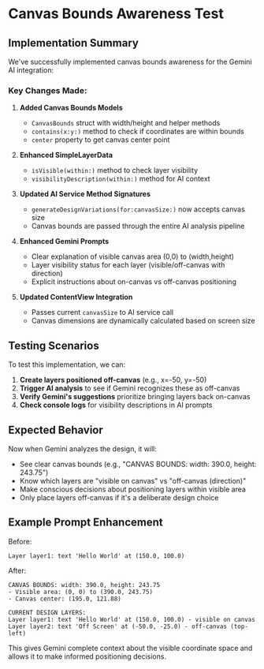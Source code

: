 # Canvas Bounds Awareness Test

## Implementation Summary

We've successfully implemented canvas bounds awareness for the Gemini AI integration:

### Key Changes Made:

1. **Added Canvas Bounds Models**
   - `CanvasBounds` struct with width/height and helper methods
   - `contains(x:y:)` method to check if coordinates are within bounds
   - `center` property to get canvas center point

2. **Enhanced SimpleLayerData** 
   - `isVisible(within:)` method to check layer visibility
   - `visibilityDescription(within:)` method for AI context

3. **Updated AI Service Method Signatures**
   - `generateDesignVariations(for:canvasSize:)` now accepts canvas size
   - Canvas bounds are passed through the entire AI analysis pipeline

4. **Enhanced Gemini Prompts**
   - Clear explanation of visible canvas area (0,0) to (width,height)
   - Layer visibility status for each layer (visible/off-canvas with direction)
   - Explicit instructions about on-canvas vs off-canvas positioning

5. **Updated ContentView Integration**
   - Passes current `canvasSize` to AI service call
   - Canvas dimensions are dynamically calculated based on screen size

## Testing Scenarios

To test this implementation, we can:

1. **Create layers positioned off-canvas** (e.g., x=-50, y=-50)
2. **Trigger AI analysis** to see if Gemini recognizes these as off-canvas
3. **Verify Gemini's suggestions** prioritize bringing layers back on-canvas
4. **Check console logs** for visibility descriptions in AI prompts

## Expected Behavior

Now when Gemini analyzes the design, it will:
- See clear canvas bounds (e.g., "CANVAS BOUNDS: width: 390.0, height: 243.75")
- Know which layers are "visible on canvas" vs "off-canvas (direction)"
- Make conscious decisions about positioning layers within visible area
- Only place layers off-canvas if it's a deliberate design choice

## Example Prompt Enhancement

Before: 
```
Layer layer1: text 'Hello World' at (150.0, 100.0)
```

After:
```
CANVAS BOUNDS: width: 390.0, height: 243.75
- Visible area: (0, 0) to (390.0, 243.75)
- Canvas center: (195.0, 121.88)

CURRENT DESIGN LAYERS:
Layer layer1: text 'Hello World' at (150.0, 100.0) - visible on canvas
Layer layer2: text 'Off Screen' at (-50.0, -25.0) - off-canvas (top-left)
```

This gives Gemini complete context about the visible coordinate space and allows it to make informed positioning decisions.